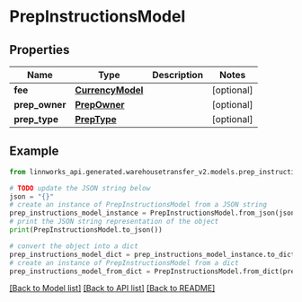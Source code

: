 # PrepInstructionsModel


## Properties

Name | Type | Description | Notes
------------ | ------------- | ------------- | -------------
**fee** | [**CurrencyModel**](CurrencyModel.md) |  | [optional] 
**prep_owner** | [**PrepOwner**](PrepOwner.md) |  | [optional] 
**prep_type** | [**PrepType**](PrepType.md) |  | [optional] 

## Example

```python
from linnworks_api.generated.warehousetransfer_v2.models.prep_instructions_model import PrepInstructionsModel

# TODO update the JSON string below
json = "{}"
# create an instance of PrepInstructionsModel from a JSON string
prep_instructions_model_instance = PrepInstructionsModel.from_json(json)
# print the JSON string representation of the object
print(PrepInstructionsModel.to_json())

# convert the object into a dict
prep_instructions_model_dict = prep_instructions_model_instance.to_dict()
# create an instance of PrepInstructionsModel from a dict
prep_instructions_model_from_dict = PrepInstructionsModel.from_dict(prep_instructions_model_dict)
```
[[Back to Model list]](../README.md#documentation-for-models) [[Back to API list]](../README.md#documentation-for-api-endpoints) [[Back to README]](../README.md)


